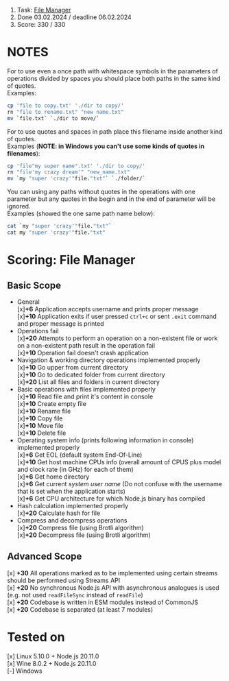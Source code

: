 1. Task: [File Manager](https://github.com/AlreadyBored/nodejs-assignments/blob/main/assignments/file-manager/assignment.md)  
2. Done 03.02.2024 / deadline 06.02.2024  
3. Score: 330 / 330  
   
# NOTES  
For to use even a once path with whitespace symbols in the parameters of operations divided by spaces you should place both paths in the same kind of quotes.  
Examples: 
```bash
cp 'file to copy.txt' './dir to copy/'
rn "file to rename.txt" "new name.txt"
mv `file.txt` `./dir to move/`
```  
For to use quotes and spaces in path place this filename inside another kind of quotes.  
Examples (**NOTE: in Windows you can't use some kinds of quotes in filenames**):  
```bash
cp 'file"my super name".txt' './dir to copy/'
rn "file'my crazy dream'" "new_name.txt"
mv `my "super 'crazy'"file."txt"` `./folder/`
```  
You can using any paths without quotes in the operations with one parameter but any quotes in the begin and in the end of parameter will be ignored.  
Examples (showed the one same path name below):  
```bash
cat `my "super 'crazy'"file."txt"`
cat my "super 'crazy'"file."txt"
```  
# Scoring: File Manager  
## Basic Scope  
- General  
  [x]**+6** Application accepts username and prints proper message  
  [x]**+10** Application exits if user pressed `ctrl+c` or sent `.exit` command and proper message is printed  
- Operations fail  
  [x]**+20** Attempts to perform an operation on a non-existent file or work on a non-existent path result in the operation fail  
  [x]**+10** Operation fail doesn't crash application  
- Navigation & working directory operations implemented properly  
  [x]**+10** Go upper from current directory  
  [x]**+10** Go to dedicated folder from current directory  
  [x]**+20** List all files and folders in current directory  
- Basic operations with files implemented properly  
  [x]**+10** Read file and print it's content in console  
  [x]**+10** Create empty file  
  [x]**+10** Rename file  
  [x]**+10** Copy file  
  [x]**+10** Move file  
  [x]**+10** Delete file  
- Operating system info (prints following information in console) implemented properly  
  [x]**+6** Get EOL (default system End-Of-Line)  
  [x]**+10** Get host machine CPUs info (overall amount of CPUS plus model and clock rate (in GHz) for each of them)  
  [x]**+6** Get home directory  
  [x]**+6** Get current *system user name* (Do not confuse with the username that is set when the application starts)  
  [x]**+6** Get CPU architecture for which Node.js binary has compiled  
- Hash calculation implemented properly  
  [x]**+20** Calculate hash for file   
- Compress and decompress operations  
  [x]**+20** Compress file (using Brotli algorithm)  
  [x]**+20** Decompress file (using Brotli algorithm)  

## Advanced Scope  

[x] **+30** All operations marked as to be implemented using certain streams should be performed using Streams API  
[x] **+20** No synchronous Node.js API with asynchronous analogues is used (e.g. not used `readFileSync` instead of `readFile`)  
[x] **+20** Codebase is written in ESM modules instead of CommonJS  
[x] **+20** Codebase is separated (at least 7 modules)  

# Tested on  
[x]  Linux 5.10.0 + Node.js 20.11.0  
[x]  Wine 8.0.2 + Node.js 20.11.0  
[-]  Windows  